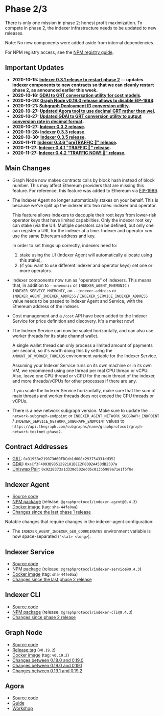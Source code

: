 # Phase 2/3

There is only one mission in phase 2: honest profit maximization. To compete
in phase 2, the indexer infrastructure needs to be updated to new releases.

Note: No new components were added aside from internal dependencies.

For NPM registry access, see the [NPM registry guide](guides/npm-registry.md).

## Important Updates

- **2020-10-15: [Indexer 0.3.1 release to restart phase 2](./updates/2020-10-15-indexer-release-to-restart-phase2.md) — updates
  indexer components to new contracts so that we can cleanly restart phase 2, as announced earlier this week.**
- **2020-10-16: [GDAI to GRT conversation utility for cost models](./utils/gdai-to-grt/).**
- **2020-10-20: [Graph Node v0.19.0 release allows to disable EIP-1898](./updates/2020-10-20-graph-node-v0.19.2.md).**
- **2020-10-21: [Subgraph Deployment ID conversion utility](./utils/subgraph-deployment-id-conversions).**
- **2020-10-27: [Updated Agora tool to use decimal GRT rather then wei](https://github.com/graphprotocol/agora).**
- **2020-10-27: [Updated GDAI to GRT conversion utility to output conversion rate in decimal format](./utils/gdai-to-grt).**
- **2020-10-27: [Indexer 0.3.2 release](./updates/2020-10-27-indexer-release-phase2-improvements.md).**
- **2020-10-28: [Indexer 0.3.3 release](./updates/2020-10-28-indexer-release-v0.3.3.md).**
- **2020-10-30: [Indexer 0.3.5 release](./updates/2020-10-30-indexer-release-v0.3.5.md).**
- **2020-11-11: [Indexer 0.3.6 "preTRAFFIC 🚦" release](./updates/2020-11-11-indexer-release-v0.3.6.md).**
- **2020-11-27: [Indexer 0.4.1 "TRAFFIC 🚦" release](./updates/2020-11-27-indexer-release-v0.4.1.md).**
- **2020-11-27: [Indexer 0.4.2 "TRAFFIC NOW! 🚦" release](./updates/2020-11-30-indexer-release-v0.4.2.md).**

## Main Changes

- Graph Node now makes contracts calls by block hash instead of block number.
  This may affect Ethereum providers that are missing this feature. For
  reference, this feature was added to Ethereum via
  [EIP-1989](https://eips.ethereum.org/EIPS/eip-1898).

- The Indexer Agent no longer automatically stakes on your behalf. This is
  because we've split up the indexer into two roles: indexer and operator.

  This feature allows indexers to decouple their root keys from lower-risk
  operator keys that have limited capabilities. Only the indexer root key can
  stake (via the UI). Multiple operators can be defined, but only one can
  register a URL for the indexer at a time. Indexer and operator _can_ use
  the same Ethereum address and key.

  In order to set things up correctly, indexers need to:

  1. stake using the UI (Indexer Agent will automatically allocate using this stake),
  2. (if you want to use different indexer and operator keys) set one or more operators.

- Indexer components now run as "operators" of indexers. This means that, in
  addition to `--mnemonic` or `INDEXER_AGENT_MNEMONIC` /
  `INDEXER_SERVICE_MNEMONIC`, an `--indexer-address` or
  `INDEXER_AGENT_INDEXER_ADDRESS` / `INDEXER_SERVICE_INDEXER_ADDRESS` value
  needs to be passed to Indexer Agent and Service, with the Ethereum address of
  the indexer.

- Cost management and a `/cost` API have been added to the Indexer Service for
  price definition and discovery. It's a market now!

- The Indexer Service can now be scaled horizontally, and can also
  use worker threads for its state channel wallet.

  A single wallet thread can only process a limited amount of payments per
  second, so it's worth doing this by setting the `AMOUNT_OF_WORKER_THREADS`
  environment variable for the Indexer Service.

  Assuming your Indexer Service runs on its own machine or in its own VM,
  we recommend using one thread per real CPU thread or vCPU. Also, leave
  one CPU thread or vCPU for the main thread of the indexer, and more
  threads/vCPUs for other processes if there are any.

  If you scale the Indexer Service horizontally, make sure that the
  sum of main threads and worker threads does not exceed the CPU threads
  or vCPUs.

* There is a new network subgraph version. Make sure to update the `--network-subgraph-endpoint` or `INDEXER_AGENT_NETWORK_SUBGRAPH_ENDPOINT` / `INDEXER_SERVICE_NETWORK_SUBGRAPH_ENDPOINT` values to `https://api.thegraph.com/subgraphs/name/graphprotocol/graph-network-testnet-phase2`.

## Contract Addresses

- [GRT](https://rinkeby.etherscan.io/address/0x31958e219073d60FDCeb1d608c293754331dd352): `0x31958e219073d60FDCeb1d608c293754331dd352`
- [GDAI](https://rinkeby.etherscan.io/address/0xaCf3F4093B9851292181BEE2F80D2A450dB25D7a): `0xaCf3F4093B9851292181BEE2F80D2A450dB25D7a`
- [Uniswap Pair](https://rinkeby.etherscan.io/address/0x9228373a1d330d502ed05c013b5989a71e1f5f8e): `0x9228373a1d330d502ed05c013b5989a71e1f5f8e`

## Indexer Agent

- [Source code](https://github.com/graphprotocol/indexer/)
- [NPM
  package](https://testnet.thegraph.com/npm-registry/-/web/detail/@graphprotocol/indexer-agent/v/0.4.3)
  (release: `@graphprotocol/indexer-agent@0.4.3`)
- [Docker image](https://hub.docker.com/repository/docker/graphprotocol/indexer-agent) (tag: `sha-44fe0aa`)
- [Changes since the last phase 1 release](https://github.com/graphprotocol/indexer/blob/master/packages/indexer-agent/CHANGELOG.md#043---2020-12-07)

Notable changes that require changes in the indexer-agent configuration:

- The `INDEXER_AGENT_INDEXER_GEO_COORDINATES` environment variable is now space-separated (`"<lat> <long>`).

## Indexer Service

- [Source code](https://github.com/graphprotocol/indexer/)
- [NPM package](https://testnet.thegraph.com/npm-registry/-/web/detail/@graphprotocol/indexer-service/v/0.4.3)
  (release: `@graphprotocol/indexer-service@0.4.3`)
- [Docker image](https://hub.docker.com/repository/docker/graphprotocol/indexer-service) (tag: `sha-44fe0aa`)
- [Changes since the last phase 2 release](https://github.com/graphprotocol/indexer/blob/master/packages/indexer-cli/CHANGELOG.md#043---2020-12-07)

## Indexer CLI

- [Source code](https://github.com/graphprotocol/indexer/)
- [NPM package](https://testnet.thegraph.com/npm-registry/-/web/detail/@graphprotocol/indexer-cli/v/0.4.3)
  (release: `@graphprotocol/indexer-cli@0.4.3`)
- [Changes since phase 2 release](https://github.com/graphprotocol/indexer/blob/master/packages/indexer-cli/CHANGELOG.md#040---2020-11-27)

## Graph Node

- [Source code](https://github.com/graphprotocol/graph-node/)
- [Release
  tag](https://github.com/graphprotocol/graph-node/releases/tag/v0.19.2) (`v0.19.2`)
- [Docker image](https://hub.docker.com/layers/graphprotocol/graph-node/) (tag: `v0.19.2`)
- [Changes between 0.18.0 and 0.19.0](https://github.com/graphprotocol/graph-node/releases/tag/v0.19.0)
- [Changes between 0.19.0 and 0.19.1](https://github.com/graphprotocol/graph-node/releases/tag/v0.19.1)
- [Changes between 0.19.1 and 0.19.2](https://github.com/graphprotocol/graph-node/releases/tag/v0.19.2)

## Agora

- [Source code](https://github.com/graphprotocol/agora)
- [Guide](./guides/agora/language)
- [Workshop](https://www.youtube.com/watch?v=F88iqiCxj-s)
